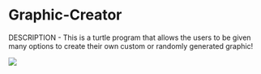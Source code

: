 # Graphic-Creator
DESCRIPTION - This is a turtle program that allows the users to be given many options to create their own custom or randomly generated graphic!

![](images/graphic) 
